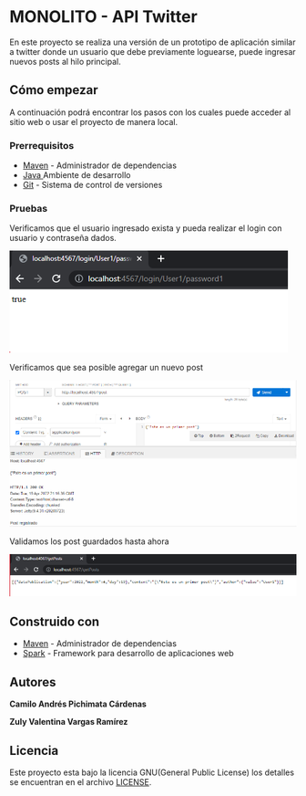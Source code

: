 # MONOLITO - API Twitter

En este proyecto se realiza una versión de un prototipo de aplicación similar a twitter donde
un usuario que debe previamente loguearse, puede ingresar nuevos posts al hilo principal. 

## Cómo empezar

A continuación podrá encontrar los pasos con los cuales puede acceder al sitio web o usar el proyecto de manera local.

### Prerrequisitos

* [Maven](https://maven.apache.org/) - Administrador de dependencias
* [Java ](https://www.oracle.com/co/java/technologies/javase/javase-jdk8-downloads.html)       Ambiente de desarrollo
* [Git](https://git-scm.com/) - Sistema de control de versiones


### Pruebas

Verificamos que el usuario ingresado exista y pueda realizar el login con usuario y contraseña dados.

![](img/login.png)

Verificamos que sea posible agregar un nuevo post

![](img/postRegistrado.png)

Validamos los post guardados hasta ahora

![](img/posts.png)

## Construido con

* [Maven](https://maven.apache.org/) - Administrador de dependencias
* [Spark](http://sparkjava.com) - Framework para desarrollo de aplicaciones web


## Autores

**Camilo Andrés Pichimata Cárdenas**

**Zuly Valentina Vargas Ramírez**


## Licencia

Este proyecto esta bajo la licencia GNU(General Public License) los detalles se encuentran en el archivo [LICENSE](LICENSE.txt).
